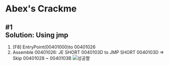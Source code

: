# Abex's Crackme

## #1<br>Solution: Using jmp 
1. [F8] EntryPoint(00401000)to 00401026
2. Assemble 00401026: JE SHORT 0040103D to JMP SHORT 0040103D
=> Skip 00401028 ~ 0040103B
![성공짤](https://user-images.githubusercontent.com/43804152/61856735-b483b480-aefd-11e9-8c1d-9d9a285b6a26.png)

